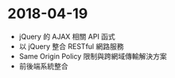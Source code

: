 # 2018-04-19
- jQuery 的 AJAX 相關 API 函式
- 以 jQuery 整合 RESTful 網路服務
- Same Origin Policy 限制與跨網域傳輸解決方案
- 前後端系統整合